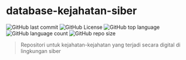 # database-kejahatan-siber
>
![GitHub last commit](https://img.shields.io/github/last-commit/himawanTIF/database-kejahatan-siber?display_timestamp=author&style=for-the-badge)
![GitHub License](https://img.shields.io/github/license/himawanTIF/database-kejahatan-siber?style=for-the-badge)
![GitHub top language](https://img.shields.io/github/languages/top/himawanTIF/database-kejahatan-siber?style=for-the-badge)
![GitHub language count](https://img.shields.io/github/languages/count/himawanTIF/database-kejahatan-siber?style=for-the-badge)
![GitHub repo size](https://img.shields.io/github/repo-size/himawanTIF/database-kejahatan-siber?style=for-the-badge)
>
> Repositori untuk kejahatan-kejahatan yang terjadi secara digital di lingkungan siber